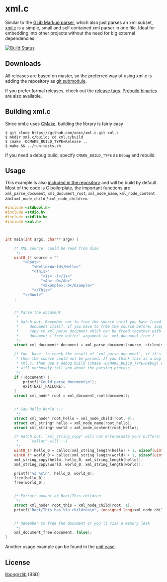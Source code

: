 xml.c
=====

Similar to the [GLib Markup parser](http://developer.gnome.org/glib/2.34/glib-Simple-XML-Subset-Parser.html),
which also just parses an xml subset, [xml.c](https://github.com/ooxi/xml.c) is
a simple, small and self contained xml parser in one file. Ideal for embedding
into other projects without the need for big external dependencies.

[![Build Status](https://secure.travis-ci.org/ooxi/xml.c.png)](http://travis-ci.org/ooxi/xml.c)


Downloads
---------

All releases are based on master, so the preferred way of using xml.c is adding
the repository as [git submodule](http://git-scm.com/book/en/Git-Tools-Submodules).

If you prefer formal releases, check out the [release tags](https://github.com/ooxi/xml.c/tags).
[Prebuild binaries](https://github.com/ooxi/xml.c/downloads) are also available.


Building xml.c
--------------

Since xml.c uses [CMake](http://www.cmake.org/), building the library is fairly
easy

    $ git clone https://github.com/ooxi/xml.c.git xml.c
    $ mkdir xml.c/build; cd xml.c/build
    $ cmake -DCMAKE_BUILD_TYPE=Release ..
    $ make && ../run-tests.sh

If you need a debug build, specify `CMAKE_BUILD_TYPE` as `Debug` and rebuild.


Usage
-----

This example is also [included in the repository](https://github.com/ooxi/xml.c/blob/master/test/example.c)
and will be build by default. Most of the code is C boilerplate, the important
functions are `xml_parse_document`, `xml_document_root`, `xml_node_name`,
`xml_node_content` and `xml_node_child` / `xml_node_children`.

```c
#include <stdbool.h>
#include <stdio.h>
#include <stdlib.h>
#include <xml.h>



int main(int argc, char** argv) {

	/* XML source, could be read from disk
	 */
	uint8_t* source = ""
		"<Root>"
			"<Hello>World</Hello>"
			"<This>"
				"<Is>:-)</Is>"
				"<An>:-O</An>"
				"<Example>:-D</Example>"
			"</This>"
		"</Root>"
	;


	/* Parse the document
	 *
	 * Watch out: Remember not to free the source until you have freed the
	 *     document itself. If you have to free the source before, supply a
	 *     copy to xml_parse_document which can be freed together with the
	 *     document (`free_buffer' argument to `xml_document_free')
	 */
	struct xml_document* document = xml_parse_document(source, strlen(source));

	/* You _have_ to check the result of `xml_parse_document', if it's 0
	 * then the source could not be parsed. If you think this is a bug in
	 * xml.c, than use a debug build (cmake -DCMAKE_BUILD_TYPE=Debug) which
	 * will verbosely tell you about the parsing process
	 */
	if (!document) {
		printf("Could parse document\n");
		exit(EXIT_FAILURE);
	}
	struct xml_node* root = xml_document_root(document);


	/* Say Hello World :-)
	 */
	struct xml_node* root_hello = xml_node_child(root, 0);
	struct xml_string* hello = xml_node_name(root_hello);
	struct xml_string* world = xml_node_content(root_hello);

	/* Watch out: `xml_string_copy' will not 0-terminate your buffers! (but
	 *     `calloc' will :-)
	 */
	uint8_t* hello_0 = calloc(xml_string_length(hello) + 1, sizeof(uint8_t));
	uint8_t* world_0 = calloc(xml_string_length(world) + 1, sizeof(uint8_t));
	xml_string_copy(hello, hello_0, xml_string_length(hello));
	xml_string_copy(world, world_0, xml_string_length(world));

	printf("%s %s\n", hello_0, world_0);
	free(hello_0);
	free(world_0);


	/* Extract amount of Root/This children
	 */
	struct xml_node* root_this = xml_node_child(root, 1);
	printf("Root/This has %lu children\n", (unsigned long)xml_node_children(root_this));


	/* Remember to free the document or you'll risk a memory leak
	 */
	xml_document_free(document, false);
}
```

Another usage example can be found in the [unit case](https://github.com/ooxi/xml.c/blob/master/test/test-xml.c).


License
-------

[libpng/zlib](https://github.com/ooxi/xml.c/blob/master/LICENSE) (BSD)

